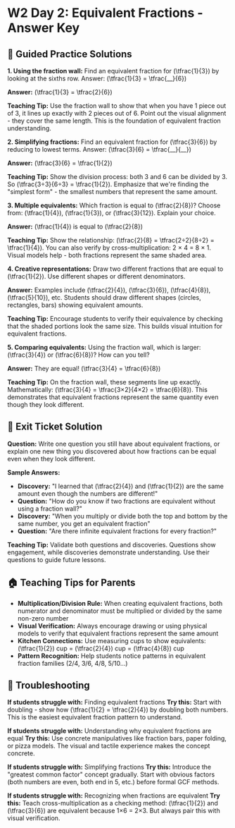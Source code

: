 # W2 Day 2: Equivalent Fractions - Answer Key

## 📝 Guided Practice Solutions

**1. Using the fraction wall:**
Find an equivalent fraction for \(\tfrac{1}{3}\) by looking at the sixths row. Answer: \(\tfrac{1}{3} = \tfrac{\_\_}{6}\)

**Answer:** \(\tfrac{1}{3} = \tfrac{2}{6}\)

**Teaching Tip:** Use the fraction wall to show that when you have 1 piece out of 3, it lines up exactly with 2 pieces out of 6. Point out the visual alignment - they cover the same length. This is the foundation of equivalent fraction understanding.

**2. Simplifying fractions:**
Find an equivalent fraction for \(\tfrac{3}{6}\) by reducing to lowest terms. Answer: \(\tfrac{3}{6} = \tfrac{\_\_}{\_\_}\)

**Answer:** \(\tfrac{3}{6} = \tfrac{1}{2}\)

**Teaching Tip:** Show the division process: both 3 and 6 can be divided by 3. So \(\tfrac{3÷3}{6÷3} = \tfrac{1}{2}\). Emphasize that we're finding the "simplest form" - the smallest numbers that represent the same amount.

**3. Multiple equivalents:**
Which fraction is equal to \(\tfrac{2}{8}\)? Choose from: \(\tfrac{1}{4}\), \(\tfrac{1}{3}\), or \(\tfrac{3}{12}\). Explain your choice.

**Answer:** \(\tfrac{1}{4}\) is equal to \(\tfrac{2}{8}\)

**Teaching Tip:** Show the relationship: \(\tfrac{2}{8} = \tfrac{2÷2}{8÷2} = \tfrac{1}{4}\). You can also verify by cross-multiplication: 2 × 4 = 8 × 1. Visual models help - both fractions represent the same shaded area.

**4. Creative representations:**
Draw two different fractions that are equal to \(\tfrac{1}{2}\). Use different shapes or different denominators.

**Answer:** Examples include \(\tfrac{2}{4}\), \(\tfrac{3}{6}\), \(\tfrac{4}{8}\), \(\tfrac{5}{10}\), etc. Students should draw different shapes (circles, rectangles, bars) showing equivalent amounts.

**Teaching Tip:** Encourage students to verify their equivalence by checking that the shaded portions look the same size. This builds visual intuition for equivalent fractions.

**5. Comparing equivalents:**
Using the fraction wall, which is larger: \(\tfrac{3}{4}\) or \(\tfrac{6}{8}\)? How can you tell?

**Answer:** They are equal! \(\tfrac{3}{4} = \tfrac{6}{8}\)

**Teaching Tip:** On the fraction wall, these segments line up exactly. Mathematically: \(\tfrac{3}{4} = \tfrac{3×2}{4×2} = \tfrac{6}{8}\). This demonstrates that equivalent fractions represent the same quantity even though they look different.

## 🎯 Exit Ticket Solution

**Question:** Write one question you still have about equivalent fractions, or explain one new thing you discovered about how fractions can be equal even when they look different.

**Sample Answers:**
- **Discovery:** "I learned that \(\tfrac{2}{4}\) and \(\tfrac{1}{2}\) are the same amount even though the numbers are different!"
- **Question:** "How do you know if two fractions are equivalent without using a fraction wall?"
- **Discovery:** "When you multiply or divide both the top and bottom by the same number, you get an equivalent fraction"
- **Question:** "Are there infinite equivalent fractions for every fraction?"

**Teaching Tip:** Validate both questions and discoveries. Questions show engagement, while discoveries demonstrate understanding. Use their questions to guide future lessons.

## 🏠 Teaching Tips for Parents

- **Multiplication/Division Rule:** When creating equivalent fractions, both numerator and denominator must be multiplied or divided by the same non-zero number
- **Visual Verification:** Always encourage drawing or using physical models to verify that equivalent fractions represent the same amount
- **Kitchen Connections:** Use measuring cups to show equivalents: \(\tfrac{1}{2}\) cup = \(\tfrac{2}{4}\) cup = \(\tfrac{4}{8}\) cup
- **Pattern Recognition:** Help students notice patterns in equivalent fraction families (2/4, 3/6, 4/8, 5/10...)

## 🔧 Troubleshooting

**If students struggle with:** Finding equivalent fractions
**Try this:** Start with doubling - show how \(\tfrac{1}{2} = \tfrac{2}{4}\) by doubling both numbers. This is the easiest equivalent fraction pattern to understand.

**If students struggle with:** Understanding why equivalent fractions are equal
**Try this:** Use concrete manipulatives like fraction bars, paper folding, or pizza models. The visual and tactile experience makes the concept concrete.

**If students struggle with:** Simplifying fractions
**Try this:** Introduce the "greatest common factor" concept gradually. Start with obvious factors (both numbers are even, both end in 5, etc.) before formal GCF methods.

**If students struggle with:** Recognizing when fractions are equivalent
**Try this:** Teach cross-multiplication as a checking method: \(\tfrac{1}{2}\) and \(\tfrac{3}{6}\) are equivalent because 1×6 = 2×3. But always pair this with visual verification.
